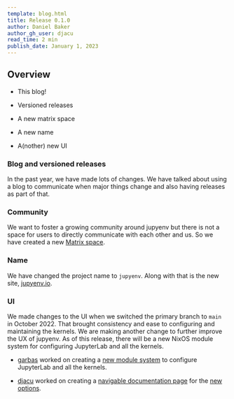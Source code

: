 ```yaml
---
template: blog.html
title: Release 0.1.0
author: Daniel Baker
author_gh_user: djacu
read_time: 2 min
publish_date: January 1, 2023
---
```


## Overview

- This blog!

- Versioned releases

- A new matrix space

- A new name

- A(nother) new UI

### Blog and versioned releases

In the past year, we have made lots of changes. We have talked about using a
blog to communicate when major things change and also having releases as part
of that.

### Community

We want to foster a growing community around jupyenv but there is not a space
for users to directly communicate with each other and us. So we have created a
 new [Matrix space](https://matrix.to/#/#jupyenv:matrix.org).

### Name

We have changed the project name to `jupyenv`. Along with that is the new site,
[jupyenv.io](https://jupyenv.io).

### UI

We made changes to the UI when we switched the primary branch to `main` in
October 2022. That brought consistency and ease to configuring and maintaining
the kernels. We are making another change to further improve the UX of jupyenv.
As of this release, there will be a new NixOS module system for configuring
JupyterLab and all the kernels.

- [garbas](https://github.com/garbas) worked on creating a [new module
  system](https://github.com/tweag/jupyterWith/pull/376) to configure
  JupyterLab and all the kernels.

- [djacu](https://github.com/djacu) worked on creating a [navigable
  documentation page](https://github.com/tweag/jupyterWith/pull/389) for the
  [new options](https://jupyterwith.tweag.io/options).
